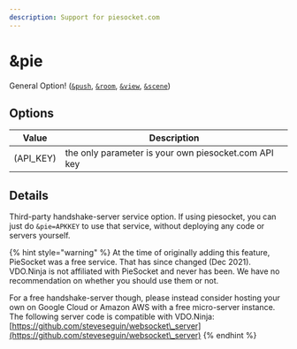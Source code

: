 ```yaml
---
description: Support for piesocket.com
---
```


# \&pie

General Option! ([`&push`](../source-settings/push.md), [`&room`](room.md), [`&view`](../advanced-settings/view-parameters/view.md), [`&scene`](../advanced-settings/view-parameters/scene.md))

## Options

| Value      | Description                                          |
| ---------- | ---------------------------------------------------- |
| (API\_KEY) | the only parameter is your own piesocket.com API key |

## Details

Third-party handshake-server service option. If using piesocket, you can just do `&pie=APKKEY` to use that service, without deploying any code or servers yourself.

{% hint style="warning" %}
At the time of originally adding this feature, PieSocket was a free service. That has since changed (Dec 2021). VDO.Ninja is not affiliated with PieSocket and never has been. We have no recommendation on whether you should use them or not.

For a free handshake-server though, please instead consider hosting your own on Google Cloud or Amazon AWS with a free micro-server instance. The following server code is compatible with VDO.Ninja: [https://github.com/steveseguin/websocket\_server](https://github.com/steveseguin/websocket\_server)
{% endhint %}
